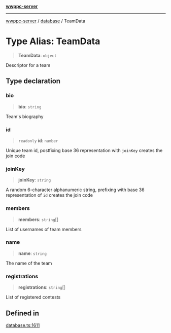 [**wwppc-server**](../../README.md)

***

[wwppc-server](../../modules.md) / [database](../README.md) / TeamData

# Type Alias: TeamData

> **TeamData**: `object`

Descriptor for a team

## Type declaration

### bio

> **bio**: `string`

Team's biography

### id

> `readonly` **id**: `number`

Unique team id, postfixing base 36 representation with `joinKey` creates the join code

### joinKey

> **joinKey**: `string`

A random 6-character alphanumeric string, prefixing with base 36 representation of `id` creates the join code

### members

> **members**: `string`[]

List of usernames of team members

### name

> **name**: `string`

The name of the team

### registrations

> **registrations**: `string`[]

List of registered contests

## Defined in

[database.ts:1611](https://github.com/WWPPC/WWPPC-server/blob/240fd8d39aa7a9e87385634bffd25137bc757d0a/src/database.ts#L1611)
